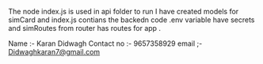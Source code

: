 The node index.js is used in api folder to run 
I have created models for simCard and index.js contians the backedn code .env 
variable have secrets and simRoutes from router has routes for app .

Name :- Karan Didwagh
Contact no :- 9657358929
email ;- Didwaghkaran7@gmail.com
